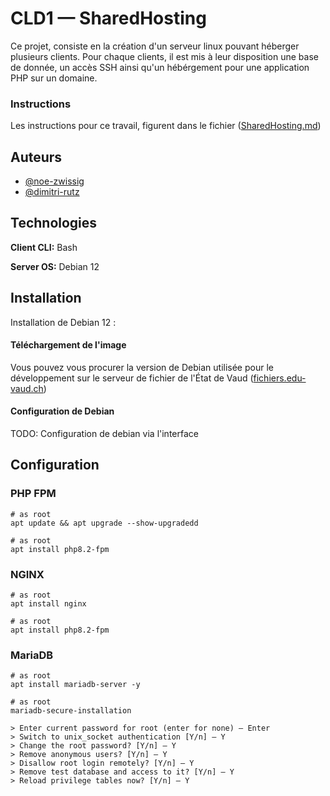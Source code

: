 
# CLD1 — SharedHosting

Ce projet, consiste en la création d'un serveur linux pouvant héberger plusieurs clients. Pour chaque clients, il est mis à leur disposition une base de donnée, un accès SSH ainsi qu'un hébérgement pour une application PHP sur un domaine.


### Instructions

Les instructions pour ce travail, figurent dans le fichier ([SharedHosting.md](instructions/SharedHosting.md))
## Auteurs

- [@noe-zwissig](https://github.com/Witex15)
- [@dimitri-rutz](https://github.com/drutz-cpnv)


## Technologies

**Client CLI:** Bash

**Server OS:** Debian 12


## Installation

Installation de Debian 12 :


#### Téléchargement de l'image

Vous pouvez vous procurer la version de Debian utilisée pour le développement sur le serveur de fichier de l'État de Vaud ([fichiers.edu-vaud.ch](https://fichiers.edu-vaud.ch/Handlers/Download.ashx?file=Lecteur%20N%2FCommun%2FELEVE%2FINFO%2FSI-T1a%2F11_CLD%2FDEPOT_ETUDIANTS%2Fdebian-12.1.0-amd64-netinst.iso&action=download))


#### Configuration de Debian

TODO: Configuration de debian via l'interface

## Configuration

### PHP FPM

```shell
# as root
apt update && apt upgrade --show-upgradedd
```

```shell
# as root
apt install php8.2-fpm
```


### NGINX

```shell
# as root
apt install nginx
```

```shell
# as root
apt install php8.2-fpm
```


### MariaDB

```shell
# as root
apt install mariadb-server -y
```

```shell
# as root
mariadb-secure-installation

> Enter current password for root (enter for none) — Enter
> Switch to unix_socket authentication [Y/n] — Y
> Change the root password? [Y/n] — Y
> Remove anonymous users? [Y/n] — Y
> Disallow root login remotely? [Y/n] — Y
> Remove test database and access to it? [Y/n] — Y
> Reload privilege tables now? [Y/n] — Y

```

